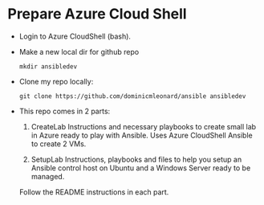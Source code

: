 # Prepare Azure Cloud Shell

* Login to Azure CloudShell (bash).

* Make a new local dir for github repo

    `mkdir ansibledev`

* Clone my repo locally:

    `git clone https://github.com/dominicmleonard/ansible ansibledev`

* This repo comes in 2 parts:

    1. CreateLab 
        Instructions and necessary playbooks to create small lab in Azure ready to play with Ansible.
        Uses Azure CloudShell Ansible to create 2 VMs.

    2. SetupLab
        Instructions, playbooks and files to help you setup an Ansible control host on Ubuntu and a Windows Server ready to be managed.

    Follow the README instructions in each part.

